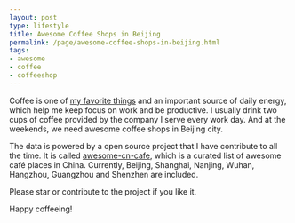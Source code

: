 ```yaml
---
layout: post
type: lifestyle
title: Awesome Coffee Shops in Beijing
permalink: /page/awesome-coffee-shops-in-beijing.html
tags:
- awesome
- coffee
- coffeeshop
---
```

Coffee is one of [my favorite things](/things.html) and an important source of daily energy, which help me keep focus on work and be productive. I usually drink two cups of coffee provided by the company I serve every work day. And at the weekends, we need awesome coffee shops in Beijing city.

The data is powered by a open source project that I have contribute to all the time. It is called [awesome-cn-cafe](https://github.com/ElaWorkshop/awesome-cn-cafe), which is a curated list of awesome café places in China. Currently, Beijing, Shanghai, Nanjing, Wuhan, Hangzhou, Guangzhou and Shenzhen are included.

<div class="text-center">
<script src="https://embed.github.com/view/geojson/ElaWorkshop/awesome-cn-cafe/master/beijing.geojson"></script>
</div>

Please star or contribute to the project if you like it.

Happy coffeeing!
